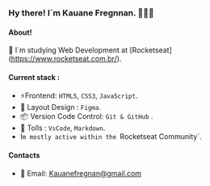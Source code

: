 ### Hy there! I`m Kauane Fregnnan. 👩‍🚀🚀

#### About!
🚀 I`m studying Web Development at [Rocketseat] (https://www.rocketseat.com.br/).

#### Current stack : 
- ⚡️Frontend: `HTML5`, `CSS3`, `JavaScript`.
- 🎨 Layout Design : `Figma`.
- 📦️ Version Code Control: `Git & GitHub` .
- 🔧 Tolls : `VsCode`, `Markdown`.
- I`m mostly active within the `Rocketseat Community`.

#### Contacts

- 📩 Email: Kauanefregnan@gmail.com





